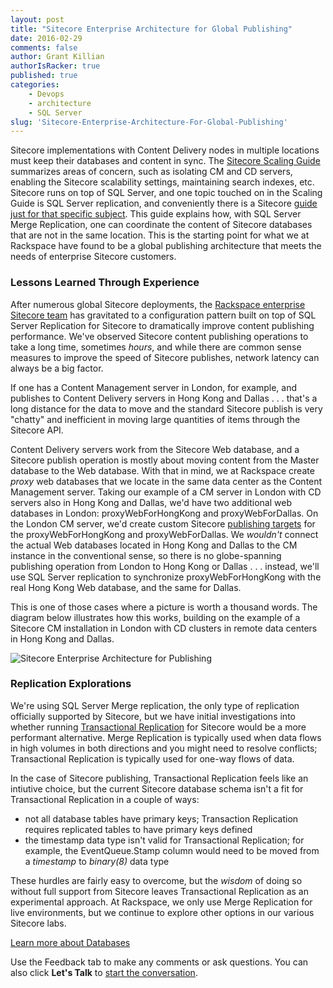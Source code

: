 ```yaml
---
layout: post
title: "Sitecore Enterprise Architecture for Global Publishing"
date: 2016-02-29
comments: false
author: Grant Killian
authorIsRacker: true
published: true
categories:
    - Devops
    - architecture
    - SQL Server
slug: 'Sitecore-Enterprise-Architecture-For-Global-Publishing' 
---
```


Sitecore implementations with Content Delivery nodes in multiple locations must keep their databases and content in sync.  The [Sitecore Scaling Guide](https://sdn.sitecore.net/upload/sitecore7/70/scaling_guide_sc70_usletter.pdf) summarizes areas of concern, such as isolating CM and CD servers, enabling the Sitecore scalability settings, maintaining search indexes, etc.  Sitecore runs on top of SQL Server, and one topic touched on in the Scaling Guide is SQL Server replication, and conveniently there is a Sitecore [guide just for that specific subject](https://sdn.sitecore.net/upload/sitecore6/63/sql_server_replication_guide_sc63-64-usletter.pdf).  This guide explains how, with SQL Server Merge Replication, one can coordinate the content of Sitecore databases that are not in the same location.  This is the starting point for what we at Rackspace have found to be a global publishing architecture that meets the needs of enterprise Sitecore customers.

<!--more-->

### Lessons Learned Through Experience

After numerous global Sitecore deployments, the [Rackspace enterprise Sitecore team](https://www.rackspace.com/en-us/web-content-management/sitecore) has gravitated to a configuration pattern built on top of SQL Server Replication for Sitecore to dramatically improve content publishing performance.  We've observed Sitecore content publishing operations to take a long time, sometimes *hours*, and while there are common sense measures to improve the speed of Sitecore publishes, network latency can always be a big factor.

If one has a Content Management server in London, for example, and publishes to Content Delivery servers in Hong Kong and Dallas . . . that's a long distance for the data to move and the standard Sitecore publish is very "chatty" and inefficient in moving large quantities of items through the Sitecore API.

Content Delivery servers work from the Sitecore Web database, and a Sitecore publish operation is mostly about moving content from the Master database to the Web database.  With that in mind, we at Rackspace create *proxy* web databases that we locate in the same data center as the Content Management server.  Taking our example of a CM server in London with CD servers also in Hong Kong and Dallas, we'd have two additional web databases in London: proxyWebForHongKong and proxyWebForDallas.  On the London CM server, we'd create custom Sitecore [publishing targets](https://www.sitecore.net/learn/blogs/technical-blogs/john-west-sitecore-blog/posts/2011/05/all-about-publishing-targets-in-the-sitecore-aspnet-cms.aspx) for the proxyWebForHongKong and proxyWebForDallas.  We *wouldn't* connect the actual Web databases located in Hong Kong and Dallas to the CM instance in the conventional sense, so there is no globe-spanning publishing operation from London to Hong Kong or Dallas . . . instead, we'll use SQL Server replication to synchronize proxyWebForHongKong with the real Hong Kong Web database, and the same for Dallas.

This is one of those cases where a picture is worth a thousand words.  The diagram below illustrates how this works, building on the example of a Sitecore CM installation in London with CD clusters in remote data centers in Hong Kong and Dallas.

![Sitecore Enterprise Architecture for Publishing](https://grantkillian.files.wordpress.com/2016/02/2016-02-23-sitecore-enterprise-architecture-for-global-publishing.jpg "Sitecore Enterprise Architecture for Publishing")

### Replication Explorations

We're using SQL Server Merge replication, the only type of replication officially supported by Sitecore, but we have initial investigations into whether running [Transactional Replication](https://technet.microsoft.com/en-us/library/ms151254%28v=sql.105%29.aspx) for Sitecore would be a more performant alternative.  Merge Replication is typically used when data flows in high volumes in both directions and you might need to
resolve conflicts; Transactional Replication is typically used for one-way flows of data.

In the case of Sitecore publishing, Transactional Replication feels like an intiutive choice, but the current Sitecore database schema isn't a fit for Transactional Replication in a couple of ways:

* not all database tables have primary keys; Transaction Replication requires replicated tables to have primary keys defined
* the timestamp data type isn't valid for Transactional Replication; for example, the EventQueue.Stamp column would need to be moved from a *timestamp* to *binary(8)* data type

These hurdles are fairly easy to overcome, but the *wisdom* of doing so without full support from Sitecore leaves Transactional Replication as an experimental approach.  At Rackspace, we only use Merge Replication for live environments, but we continue to explore other options in our various Sitecore labs.

<a class="cta teal" id="cta" href="https://www.rackspace.com/dba-services">Learn more about Databases</a>

Use the Feedback tab to make any comments or ask questions. You can also click
**Let's Talk** to [start the conversation](https://www.rackspace.com/).

